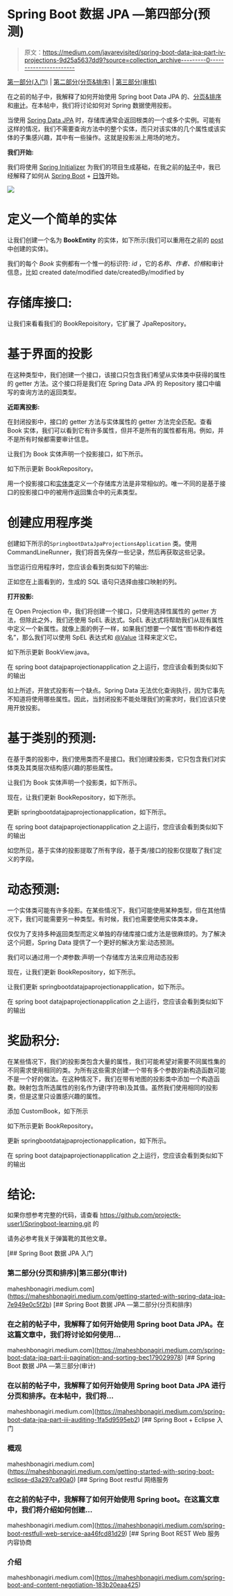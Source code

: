 # Spring Boot 数据 JPA —第四部分(预测)

> 原文：<https://medium.com/javarevisited/spring-boot-data-jpa-part-iv-projections-9d25a5637dd9?source=collection_archive---------0----------------------->

[第一部分(入门)](https://maheshbonagiri.medium.com/getting-started-with-spring-data-jpa-7e949e0c5f2b) | [第二部分(分页&排序)](https://maheshbonagiri.medium.com/spring-boot-data-jpa-part-ii-pagination-and-sorting-bec179029978) | [第三部分(审核)](https://maheshbonagiri.medium.com/spring-boot-data-jpa-part-iii-auditing-1fa5d9595eb2)

在之前的帖子中，我解释了如何开始使用 Spring boot Data JPA 的、[分页&排序](https://maheshbonagiri.medium.com/spring-boot-data-jpa-part-ii-pagination-and-sorting-bec179029978)和[审计](https://maheshbonagiri.medium.com/spring-boot-data-jpa-part-iii-auditing-1fa5d9595eb2)。在本帖中，我们将讨论如何对 Spring 数据使用投影。

当使用 [Spring Data JPA](https://javarevisited.blogspot.com/2021/08/top-5-spring-data-jpa-courses-for-java.html) 时，存储库通常会返回根类的一个或多个实例。可能有这样的情况，我们不需要查询方法中的整个实体，而只对该实体的几个属性或该实体的子集感兴趣，其中有一些操作。这就是投影派上用场的地方。

**我们开始:**

我们将使用 [Spring Initializer](https://start.spring.io/) 为我们的项目生成基础，在我之前的[帖子](https://maheshbonagiri.medium.com/getting-started-with-spring-boot-eclipse-d3a297ca90a0)中，我已经解释了如何从 [Spring Boot](/javarevisited/top-10-courses-to-learn-spring-boot-in-2020-best-of-lot-6ffce88a1b6e?source=---------39------------------) + [日蚀](/javarevisited/6-free-best-eclipse-ide-courses-for-java-programmers-1229ee9e5d87)开始。

[![](img/61e88ccc05d235b8ddd7335b95cddd2d.png)](https://www.java67.com/2017/11/top-5-free-core-spring-mvc-courses-learn-online.html)

# 定义一个简单的实体

让我们创建一个名为 **BookEntity** 的实体，如下所示(我们可以重用在之前的 [post](https://maheshbonagiri.medium.com/spring-boot-data-jpa-part-iii-auditing-1fa5d9595eb2) 中创建的实体)。

我们的每个 *Book* 实例都有一个惟一的标识符: *id* ，它的*名称、作者、价格*和审计信息，比如 created date/modified date/createdBy/modified by

# 存储库接口:

让我们来看看我们的 BookRepoisitory，它扩展了 JpaRepository。

# 基于界面的投影

在这种类型中，我们创建一个接口，该接口只包含我们希望从实体类中获得的属性的 getter 方法。这个接口将是我们在 Spring Data JPA 的 Repository 接口中编写的查询方法的返回类型。

**近距离投影:**

在封闭投影中，接口的 getter 方法与实体属性的 getter 方法完全匹配。查看 Book 实体，我们可以看到它有许多属性，但并不是所有的属性都有用。例如，并不是所有时候都需要审计信息。

让我们为 Book 实体声明一个投影接口，如下所示。

如下所示更新 BookRepository。

用一个投影接口和[实体类](https://javarevisited.blogspot.com/2016/01/why-jpa-entity-or-hibernate-persistence-should-not-be-final-in-java.html#axzz5SmuS0lnR)定义一个存储库方法是非常相似的。唯一不同的是基于接口的投影接口中的被用作返回集合中的元素类型。

# 创建应用程序类

创建如下所示的`SpringbootDataJpaProjectionsApplication` 类。使用 CommandLineRunner，我们将首先保存一些记录，然后再获取这些记录。

当您运行应用程序时，您应该会看到类似如下的输出:

正如您在上面看到的，生成的 SQL 语句只选择由接口映射的列。

**打开投影:**

在 Open Projection 中，我们将创建一个接口，只使用选择性属性的 getter 方法，但除此之外，我们还使用 SpEL 表达式。SpEL 表达式将帮助我们从现有属性中定义一个新属性。就像上面的例子一样，如果我们想要一个属性“图书和作者姓名”，那么我们可以使用 SpEL 表达式和 [@Value](http://twitter.com/Value) 注释来定义它。

如下所示更新 BookView.java。

在 spring boot datajpaprojectionapplication 之上运行，您应该会看到类似如下的输出

如上所述，开放式投影有一个缺点。Spring Data 无法优化查询执行，因为它事先不知道将使用哪些属性。因此，当封闭投影不能处理我们的需求时，我们应该只使用开放投影。

# 基于类别的预测:

在基于类的投影中，我们使用类而不是接口。我们创建投影类，它只包含我们对实体类及其类层次结构感兴趣的那些属性。

让我们为 Book 实体声明一个投影类，如下所示。

现在，让我们更新 BookRepository，如下所示。

更新 springbootdatajpaprojectionapplication，如下所示。

在 spring boot datajpaprojectionapplication 之上运行，您应该会看到类似如下的输出

如您所见，基于实体的投影提取了所有字段，基于类/接口的投影仅提取了我们定义的字段。

# 动态预测:

一个实体类可能有许多投影。在某些情况下，我们可能使用某种类型，但在其他情况下，我们可能需要另一种类型。有时候，我们也需要使用实体类本身。

仅仅为了支持多种返回类型而定义单独的存储库接口或方法是很麻烦的。为了解决这个问题，Spring Data 提供了一个更好的解决方案:动态预测。

我们可以通过用一个*类*参数:声明一个存储库方法来应用动态投影

现在，让我们更新 BookRepository，如下所示。

让我们更新 springbootdatajpaprojectionapplication，如下所示。

在 spring boot datajpaprojectionapplication 之上运行，您应该会看到类似如下的输出

# 奖励积分:

在某些情况下，我们的投影类包含大量的属性，我们可能希望对需要不同属性集的不同需求使用相同的类。为所有这些需求创建一个带有多个参数的新构造函数可能不是一个好的做法。在这种情况下，我们在带有地图的投影类中添加一个构造函数。映射包含所选属性的别名作为键(字符串)及其值。虽然我们使用相同的投影类，但是这里只设置感兴趣的属性。

添加 CustomBook，如下所示

如下所示更新 BookRepository。

更新 springbootdatajpaprojectionapplication，如下所示。

在 spring boot datajpaprojectionapplication 之上运行，您应该会看到类似如下的输出

# 结论:

如果你想参考完整的代码，请查看 https://github.com/projectk-user1/Springboot-learning.git 的

请务必参考我关于弹簧靴的其他文章。

[](https://maheshbonagiri.medium.com/getting-started-with-spring-data-jpa-7e949e0c5f2b) [## Spring Boot 数据 JPA 入门

### 第二部分(分页和排序)|第三部分(审计)

maheshbonagiri.medium.com](https://maheshbonagiri.medium.com/getting-started-with-spring-data-jpa-7e949e0c5f2b) [](https://maheshbonagiri.medium.com/spring-boot-data-jpa-part-ii-pagination-and-sorting-bec179029978) [## Spring Boot 数据 JPA —第二部分(分页和排序)

### 在之前的帖子中，我解释了如何开始使用 Spring boot Data JPA。在这篇文章中，我们将讨论如何使用…

maheshbonagiri.medium.com](https://maheshbonagiri.medium.com/spring-boot-data-jpa-part-ii-pagination-and-sorting-bec179029978) [](https://maheshbonagiri.medium.com/spring-boot-data-jpa-part-iii-auditing-1fa5d9595eb2) [## Spring Boot 数据 JPA —第三部分(审计)

### 在以前的帖子中，我解释了如何开始使用 Spring boot Data JPA 进行分页和排序。在本帖中，我们将…

maheshbonagiri.medium.com](https://maheshbonagiri.medium.com/spring-boot-data-jpa-part-iii-auditing-1fa5d9595eb2) [](https://maheshbonagiri.medium.com/getting-started-with-spring-boot-eclipse-d3a297ca90a0) [## Spring Boot + Eclipse 入门

### 概观

maheshbonagiri.medium.com](https://maheshbonagiri.medium.com/getting-started-with-spring-boot-eclipse-d3a297ca90a0) [](https://maheshbonagiri.medium.com/spring-boot-restfull-web-service-aa46fcd81d29) [## Spring Boot restful 网络服务

### 在之前的帖子中，我解释了如何开始使用 Spring boot。在这篇文章中，我们将介绍如何创建…

maheshbonagiri.medium.com](https://maheshbonagiri.medium.com/spring-boot-restfull-web-service-aa46fcd81d29) [](https://maheshbonagiri.medium.com/spring-boot-and-content-negotiation-183b20eaa425) [## Spring Boot REST Web 服务内容协商

### 介绍

maheshbonagiri.medium.com](https://maheshbonagiri.medium.com/spring-boot-and-content-negotiation-183b20eaa425)